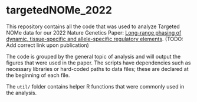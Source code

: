 # targetedNOMe_2022

This repository contains all the code that was used to analyze Targeted NOMe data for our 2022 Nature Genetics Paper: [Long-range phasing of dynamic, tissue-specific and allele-specific regulatory elements](https://www.nature.com/ng/). (TODO: Add correct link upon publication)

The code is grouped by the general topic of analysis and will output the figures that were used in the paper. The scripts have dependencies such as necessary libraries or hard-coded paths to data files; these are declared at the beginning of each file.

The `util/` folder contains helper R functions that were commonly used in the analysis.
